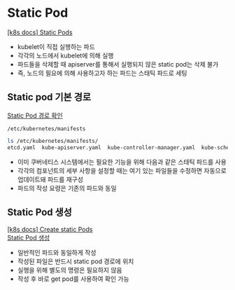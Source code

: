
# Static Pod

[[k8s docs] Static Pods](https://kubernetes.io/docs/concepts/workloads/pods/#static-pods)

- kubelet이 직접 실행하는 파드
- 각각의 노드에서 kubelet에 의해 실행
- 파드들을 삭제할 때 apiserver를 통해서 실행되지 않은 static pod는 삭제 불가
- 즉, 노드의 필요에 의해 사용하고자 하는 파드는 스태틱 파드로 세팅

## Static pod 기본 경로

[Static Pod 경로 확인](./conf-static-pod-path.md)

`/etc/kubernetes/manifests`
```bash
ls /etc/kubernetes/manifests/
etcd.yaml  kube-apiserver.yaml  kube-controller-manager.yaml  kube-scheduler.yaml
```

- 이미 쿠버네티스 시스템에서는 필요한 기능을 위해 다음과 같은 스태틱 파드를 사용
- 각각의 컴포넌트의 세부 사항을 설정할 때는 여기 있는 파일들을 수정하면 자동으로 업데이트돼 파드를 재구성
- 파드의 작성 요령은 기존의 파드와 동일

## Static Pod 생성

[[k8s docs] Create static Pods](https://kubernetes.io/docs/tasks/configure-pod-container/static-pod/)  
[Static Pod 생성](./create-static-pod.md)

- 일반적인 파드와 동일하게 작성
- 작성된 파일은 반드시 static pod 경로에 위치
- 실행을 위해 별도의 명령은 필요하지 않음
- 작성 후 바로 get pod를 사용하여 확인 가능
